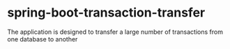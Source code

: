 # spring-boot-transaction-transfer
The application is designed to transfer a large number of transactions from one database to another

